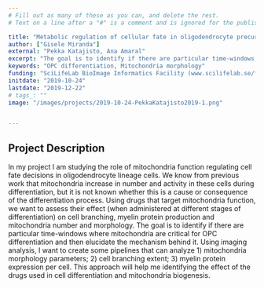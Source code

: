 ```yaml
---
# Fill out as many of these as you can, and delete the rest.
# Text on a line after a "#" is a comment and is ignored for the published page.

title: "Metabolic regulation of cellular fate in oligodendrocyte precursor cells"
author: ["Gisele Miranda"]
external: "Pekka Katajisto, Ana Amaral"
excerpt: "The goal is to identify if there are particular time-windows where mitochondria are critical for OPC differentiation and then elucidate the mechanism behind it"
keywords: "OPC differentiation, Mitochondria morphology"
funding: "SciLifeLab BioImage Informatics Facility (www.scilifelab.se/facilities/bioimage-informatics)"
initdate: "2019-10-24"
lastdate: "2019-12-22"
# tags_: ""
image: "/images/projects/2019-10-24-PekkaKatajisto2019-1.png"


---
```


## Project Description
In my project I am studying the role of mitochondria function regulating cell fate decisions in oligodendrocyte lineage cells. We know from previous work that mitochondria increase in number and activity in these cells during differentiation, but it is not known whether this is a cause or consequence of the differentiation process. Using drugs that target mitochondria function, we want to assess their effect (when administered at different stages of differentiation) on cell branching, myelin protein production and mitochondria number and morphology. The goal is to identify if there are particular time-windows where mitochondria are critical for OPC differentiation and then elucidate the mechanism behind it. Using imaging analysis, I want to create some pipelines that can analyze 1) mitochondria morphology parameters; 2) cell branching extent; 3) myelin protein expression per cell. This approach will help me identifying the effect of the drugs used in cell differentiation and mitochondria biogenesis.